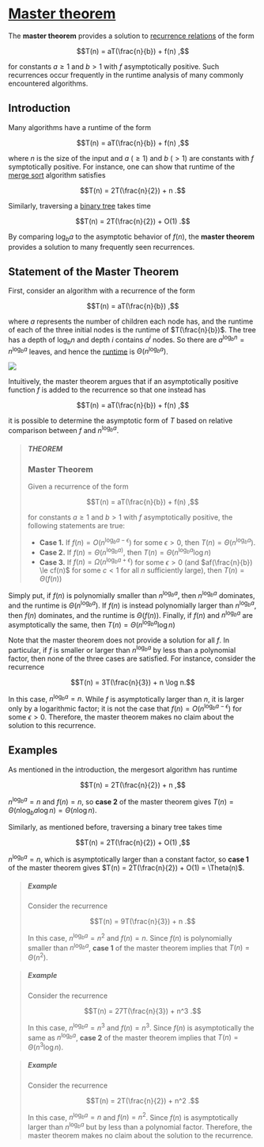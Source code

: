 # [Master theorem](https://brilliant.org/wiki/master-theorem/)

The **master theorem** provides a solution to [recurrence relations](https://brilliant.org/wiki/recurrence-relations/)
of the form

$$T(n) = aT(\frac{n}{b}) + f(n) ,$$

for constants $a \ge 1$ and $b > 1$ with $f$ asymptotically positive. Such
recurrences occur frequently in the runtime analysis of many commonly
encountered algorithms.

## Introduction

Many algorithms have a runtime of the form

$$T(n) = aT(\frac{n}{b}) + f(n) ,$$

where $n$ is the size of the input and $a$ $(\ge 1)$ and $b$ $(> 1)$ are
constants with $f$ symptotically positive. For instance, one can show that
runtime of the [merge sort](https://brilliant.org/wiki/merge/) algorithm
satisfies

$$T(n) = 2T(\frac{n}{2}) + n .$$

Similarly, traversing a [binary tree](https://brilliant.org/wiki/binary-tree/)
takes time

$$T(n) = 2T(\frac{n}{2}) + O(1) .$$

By comparing $\log_b a$ to the asymptotic behavior of $f(n)$, the **master
theorem** provides a solution to many frequently seen recurrences.

## Statement of the Master Theorem

First, consider an algorithm with a recurrence of the form

$$T(n) = aT(\frac{n}{b}) ,$$

where $a$ represents the number of children each node has, and the runtime of
each of the three initial nodes is the runtime of $T(\frac{n}{b})$. The tree has
a depth of $\log_b n$ and depth $i$ contains $a^i$ nodes. So there
are $a^{\log_b n} = n^{\log_b a}$ leaves, and hence the [runtime](https://brilliant.org/wiki/big-o-notation/)
is $\Theta(n^{\log_b a})$.

![](https://ds055uzetaobb.cloudfront.net/brioche/uploads/it0XGmnWcb-mastertheorem.png?width=2400)

Intuitively, the master theorem argues that if an asymptotically positive
function $f$ is added to the recurrence so that one instead has

$$T(n) = aT(\frac{n}{b}) + f(n) ,$$

it is possible to determine the asymptotic form of $T$ based on relative
comparison between $f$ and $n^{\log_b a}$.

> ##### THEOREM
>
> ### Master Theorem
>
> Given a recurrence of the form
>
> $$T(n) = aT(\frac{n}{b}) + f(n) ,$$
>
> for constants $a \ge 1$ and $b > 1$ with $f$ asymptotically positive, the
  following statements are true:
>
> - **Case 1.** If $f(n) = O(n^{\log_b a-\epsilon})$ for some $\epsilon > 0$,
    then $T(n) = \Theta(n^{\log_b a})$.
> - **Case 2.** If $f(n) = \Theta(n^{\log_b a)}$,
    then $T(n) = \Theta(n^{\log_b a} \log n)$
> - **Case 3.** If $f(n) = \Omega(n^{\log_b a+\epsilon})$ for
    some $\epsilon > 0$ (and $af(\frac{n}{b}) \le cf(n)$ for some $c < 1$ for
    all $n$ sufficiently large), then $T(n) = \Theta(f(n))$

Simply put, if $f(n)$ is polynomially smaller than $n^{\log_b a}$,
then $n^{\log_b a}$ dominates, and the runtime is $\Theta(n^{\log_b a})$.
If $f(n)$ is instead polynomially larger than $n^{\log_b a}$, then $f(n)$
dominates, and the runtime is $\Theta(f(n))$. Finally, if $f(n)$
and $n^{\log_b a}$ are asymptotically the same,
then $T(n) = \Theta(n^{\log_b a} \log n)$

Note that the master theorem does not provide a solution for all $f$. In
particular, if $f$ is smaller or larger than $n^{\log_b a}$ by less than a
polynomial factor, then none of the three cases are satisfied. For instance,
consider the recurrence

$$T(n) = 3T(\frac{n}{3}) + n \log n.$$

In this case, $n^{\log_b a} = n$. While $f$ is asymptotically larger than $n$,
it is larger only by a logarithmic factor; it is not the case
that $f(n) = O(n^{\log_b a-\epsilon})$ for some $\epsilon > 0$. Therefore, the
master theorem makes no claim about the solution to this recurrence.

## Examples

As mentioned in the introduction, the mergesort algorithm has runtime

$$T(n) = 2T(\frac{n}{2}) + n ,$$

$n^{\log_b a} = n$ and $f(n) = n$, so **case 2** of the master theorem
gives $T(n) = \Theta(n^{}\log_b a \log n) = \Theta(n \log n)$.

Similarly, as mentioned before, traversing a binary tree takes time

$$T(n) = 2T(\frac{n}{2}) + O(1) ,$$

$n^{\log_b a} = n$, which is asymptotically larger than a constant factor, so
**case 1** of the master theorem gives
$T(n) = 2T(\frac{n}{2}) + O(1) = \Theta(n)$.

> ##### Example
>
> Consider the recurrence
>
> $$T(n) = 9T(\frac{n}{3}) + n .$$
>
> In this case, $n^{\log_b a} = n^2$ and $f(n) = n$. Since $f(n)$ is
  polynomially smaller than $n^{\log_b a}$, **case 1** of the master theorem
  implies that $T(n) = \Theta(n^2)$.

> ##### Example
>
> Consider the recurrence
>
> $$T(n) = 27T(\frac{n}{3}) + n^3 .$$
>
> In this case, $n^{\log_b a} = n^3$ and $f(n) = n^3$. Since $f(n)$ is
  asymptotically the same as $n^{\log_b a}$, **case 2** of the master theorem
  implies that $T(n) = \Theta(n^3 \log n)$.

> ##### Example
>
> Consider the recurrence
>
> $$T(n) = 2T(\frac{n}{2}) + n^2 .$$
>
> In this case, $n^{\log_b a} = n$ and $f(n) = n^2$. Since $f(n)$ is
  asymptotically larger than $n^{\log_b a}$ but by less than a polynomial
  factor. Therefore, the master theorem makes no claim about the solution to the
  recurrence.
